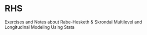 # RHS
Exercises and Notes about Rabe-Hesketh &amp; Skrondal Multilevel and Longitudinal Modeling Using Stata
